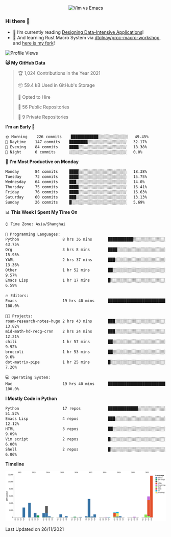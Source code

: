 <p align="center">
    <img src="https://gist.githubusercontent.com/coldnight/e696baffb094e71c96cb302118878eae/raw/40ea5053a6f66cc65f90f437e4173497da225958/banner.gif" alt="Vim vs Emacs" />
</p>

### Hi there 👋

- 📖 I’m currently reading [Designing Data-Intensive Applications](https://www.oreilly.com/library/view/designing-data-intensive-applications/9781491903063/)!
- 🌱 And learning Rust Macro System via [dtolnay/proc-macro-workshop](https://github.com/dtolnay/proc-macro-workshop), and [here is my fork](https://github.com/coldnight/proc-macro-workshop)!

<!--START_SECTION:waka-->
![Profile Views](http://img.shields.io/badge/Profile%20Views-0-blue)

**🐱 My GitHub Data** 

> 🏆 1,024 Contributions in the Year 2021
 > 
> 📦 59.4 kB Used in GitHub's Storage 
 > 
> 💼 Opted to Hire
 > 
> 📜 56 Public Repositories 
 > 
> 🔑 9 Private Repositories  
 > 
**I'm an Early 🐤** 

```text
🌞 Morning    226 commits    ████████████░░░░░░░░░░░░░   49.45% 
🌆 Daytime    147 commits    ████████░░░░░░░░░░░░░░░░░   32.17% 
🌃 Evening    84 commits     ████░░░░░░░░░░░░░░░░░░░░░   18.38% 
🌙 Night      0 commits      ░░░░░░░░░░░░░░░░░░░░░░░░░   0.0%

```
📅 **I'm Most Productive on Monday** 

```text
Monday       84 commits     ████░░░░░░░░░░░░░░░░░░░░░   18.38% 
Tuesday      72 commits     ████░░░░░░░░░░░░░░░░░░░░░   15.75% 
Wednesday    64 commits     ███░░░░░░░░░░░░░░░░░░░░░░   14.0% 
Thursday     75 commits     ████░░░░░░░░░░░░░░░░░░░░░   16.41% 
Friday       76 commits     ████░░░░░░░░░░░░░░░░░░░░░   16.63% 
Saturday     60 commits     ███░░░░░░░░░░░░░░░░░░░░░░   13.13% 
Sunday       26 commits     █░░░░░░░░░░░░░░░░░░░░░░░░   5.69%

```


📊 **This Week I Spent My Time On** 

```text
⌚︎ Time Zone: Asia/Shanghai

💬 Programming Languages: 
Python                   8 hrs 36 mins       ███████████░░░░░░░░░░░░░░   43.75% 
Org                      3 hrs 8 mins        ████░░░░░░░░░░░░░░░░░░░░░   15.95% 
YAML                     2 hrs 37 mins       ███░░░░░░░░░░░░░░░░░░░░░░   13.36% 
Other                    1 hr 52 mins        ██░░░░░░░░░░░░░░░░░░░░░░░   9.57% 
Emacs Lisp               1 hr 17 mins        █░░░░░░░░░░░░░░░░░░░░░░░░   6.59%

🔥 Editors: 
Emacs                    19 hrs 40 mins      █████████████████████████   100.0%

🐱‍💻 Projects: 
roam-research-notes-hugo 2 hrs 43 mins       ███░░░░░░░░░░░░░░░░░░░░░░   13.82% 
mid-math-hd-recg-crnn    2 hrs 24 mins       ███░░░░░░░░░░░░░░░░░░░░░░   12.21% 
chili                    1 hr 57 mins        ██░░░░░░░░░░░░░░░░░░░░░░░   9.92% 
broccoli                 1 hr 53 mins        ██░░░░░░░░░░░░░░░░░░░░░░░   9.6% 
dot-matrix-pipe          1 hr 25 mins        █░░░░░░░░░░░░░░░░░░░░░░░░   7.26%

💻 Operating System: 
Mac                      19 hrs 40 mins      █████████████████████████   100.0%

```

**I Mostly Code in Python** 

```text
Python                   17 repos            █████████████░░░░░░░░░░░░   51.52% 
Emacs Lisp               4 repos             ███░░░░░░░░░░░░░░░░░░░░░░   12.12% 
HTML                     3 repos             ██░░░░░░░░░░░░░░░░░░░░░░░   9.09% 
Vim script               2 repos             █░░░░░░░░░░░░░░░░░░░░░░░░   6.06% 
Shell                    2 repos             █░░░░░░░░░░░░░░░░░░░░░░░░   6.06%

```


**Timeline**

![Chart not found](https://raw.githubusercontent.com/coldnight/coldnight/master/charts/bar_graph.png) 


 Last Updated on 26/11/2021
<!--END_SECTION:waka-->
